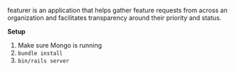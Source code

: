 featurer is an application that helps gather feature requests from across an organization and facilitates transparency around their priority and status.

**Setup**

1. Make sure Mongo is running
2. `bundle install`
3. `bin/rails server`

